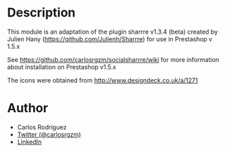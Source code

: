 Description
===
This module is an adaptation of the plugin sharrre v1.3.4 (beta) created by Julien Hany (https://github.com/Julienh/Sharrre) for use in Prestashop v 1.5.x

See https://github.com/carlosrgzm/socialsharrre/wiki for more information about installation on Prestashop v1.5.x

The icons were obtained from http://www.designdeck.co.uk/a/1271

Author
===
- Carlos Rodríguez
- [Twitter (@carlosrgzm)](http://twitter.com/carlosrgzm)
- [LinkedIn](http://es.linkedin.com/in/carlosrgzm)
